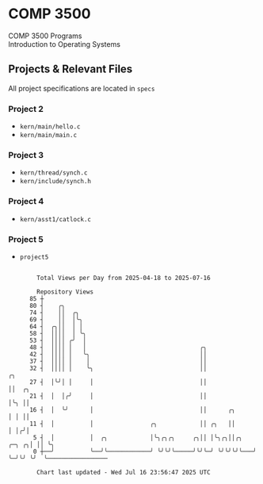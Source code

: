 # COMP 3500
COMP 3500 Programs  
Introduction to Operating Systems  
## Projects & Relevant Files
All project specifications are located in `specs`
### Project 2
- `kern/main/hello.c`
- `kern/main/main.c`
### Project 3
- `kern/thread/synch.c`
- `kern/include/synch.h`
### Project 4
- `kern/asst1/catlock.c`
### Project 5
- `project5`

```

        Total Views per Day from 2025-04-18 to 2025-07-16

        Repository Views
      85 ┼
      80 ┤    ╭╮
      74 ┤    ││  ╭╮
      69 ┤    ││  │╰╮
      64 ┤  ╭╮││  │ │
      58 ┤  ││││  │ ╰╮
      53 ┤  ││││ ╭╯  │
      48 ┤  ││││ │   │                                ╭╮
      42 ┤  ││││ │   ╰╮                               ││
      37 ┤  ││││ │    │                               ││
      32 ┤  ││││ │    ╰╮                              ││                   ╭╮
      27 ┤  │╰╯│ │     │                              ││                   ││  ╭╮
      21 ┤  │  │╭╯     │                              ││                   │╰╮ ││
      16 ┤  │  ╰╯      │                              ││      ╭╮           │ │ ││
      11 ┤  │          │                ╭╮            ││ ╭╮   ││           │ │╭╯│
       5 ┤  │          │  ╭╮            │╰╮╭╮╭╮     ╭╮││ │╰╮╭╮││╭╮   ╭─╮ ╭╮│ ││ ╰╮
       0 ┼──╯          ╰──╯╰────────────╯ ╰╯╰╯╰─────╯╰╯╰─╯ ╰╯╰╯╰╯╰───╯ ╰─╯╰╯ ╰╯  ╰─────────────────

        Chart last updated - Wed Jul 16 23:56:47 2025 UTC
        
```
